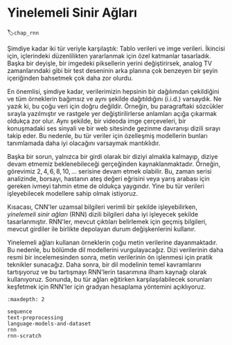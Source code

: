 # Yinelemeli Sinir Ağları
:label:`chap_rnn`

Şimdiye kadar iki tür veriyle karşılaştık: Tablo verileri ve imge verileri. İkincisi için, içlerindeki düzenlilikten yararlanmak için özel katmanlar tasarladık. Başka bir deyişle, bir imgedeki piksellerin yerini değiştirirsek, analog TV zamanlarındaki gibi bir test deseninin arka planına çok benzeyen bir şeyin içeriğinden bahsetmek çok daha zor olurdu.

En önemlisi, şimdiye kadar, verilerimizin hepsinin bir dağılımdan çekildiğini ve tüm örneklerin bağımsız ve aynı şekilde dağıtıldığını (i.i.d.) varsaydık. Ne yazık ki, bu çoğu veri için doğru değildir. Örneğin, bu paragraftaki sözcükler sırayla yazılmıştır ve rastgele yer değiştirilirlerse anlamları açığa çıkarmak oldukça zor olur. Aynı şekilde, bir videoda imge çerçeveleri, bir konuşmadaki ses sinyali ve bir web sitesinde gezinme davranışı dizili sırayı takip eder. Bu nedenle, bu tür veriler için özelleşmiş modellerin bunları tanımlamada daha iyi olacağını varsaymak mantıklıdır.

Başka bir sorun, yalnızca bir girdi olarak bir diziyi almakla kalmayıp, diziye devam etmemiz beklenebileceği gerçeğinden kaynaklanmaktadır. Örneğin, görevimiz $2, 4, 6, 8, 10, \ldots$ serisine devam etmek olabilir. Bu, zaman serisi analizinde, borsayı, hastanın ateş değeri eğrisini veya yarış arabası için gereken ivmeyi tahmin etme de oldukça yaygındır. Yine bu tür verileri işleyebilecek modellere sahip olmak istiyoruz.

Kısacası, CNN'ler uzamsal bilgileri verimli bir şekilde işleyebilirken, *yinelemeli sinir ağları* (RNN) dizili bilgileri daha iyi işleyecek şekilde tasarlanmıştır. RNN'ler, mevcut çıktıları belirlemek için geçmiş bilgileri, mevcut girdiler ile birlikte depolayan durum değişkenlerini kullanır.

Yinelemeli ağları kullanan örneklerin çoğu metin verilerine dayanmaktadır. Bu nedenle, bu bölümde dil modellerini vurgulayacağız. Dizi verilerinin daha resmi bir incelemesinden sonra, metin verilerinin ön işlenmesi için pratik teknikler sunacağız. Daha sonra, bir dil modelinin temel kavramlarını tartışıyoruz ve bu tartışmayı RNN'lerin tasarımına ilham kaynağı olarak kullanıyoruz. Sonunda, bu tür ağları eğitirken karşılaşılabilecek sorunları keşfetmek için RNN'ler için gradyan hesaplama yöntemini açıklıyoruz.

```toc
:maxdepth: 2

sequence
text-preprocessing
language-models-and-dataset
rnn
rnn-scratch
```

